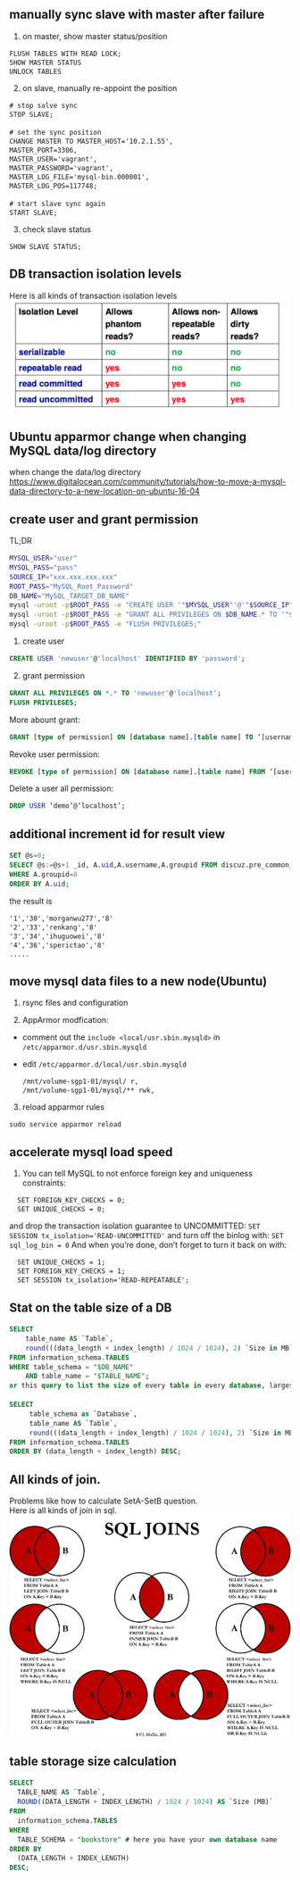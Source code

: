 ## manually sync slave with master after failure
1. on master, show master status/position
```
FLUSH TABLES WITH READ LOCK;
SHOW MASTER STATUS
UNLOCK TABLES
```
2. on slave, manually re-appoint the position
```
# stop salve sync
STOP SLAVE;

# set the sync position
CHANGE MASTER TO MASTER_HOST='10.2.1.55',
MASTER_PORT=3306,
MASTER_USER='vagrant',
MASTER_PASSWORD='vagrant',
MASTER_LOG_FILE='mysql-bin.000001',
MASTER_LOG_POS=117748;

# start slave sync again
START SLAVE;
```
3. check slave status
```
SHOW SLAVE STATUS;
```

## DB transaction isolation levels
   Here is all kinds of transaction isolation levels 
   ![sql_join](attachments/tx_ios.png)



## Ubuntu apparmor change when changing MySQL data/log directory 

when change the data/log directory
https://www.digitalocean.com/community/tutorials/how-to-move-a-mysql-data-directory-to-a-new-location-on-ubuntu-16-04 


## create user and grant permission
TL;DR
```bash
MYSQL_USER="user"
MYSQL_PASS="pass"
SOURCE_IP="xxx.xxx.xxx.xxx"
ROOT_PASS="MySQL_Root_Password" 
DB_NAME="MySQL_TARGET_DB_NAME"
mysql -uroot -p$ROOT_PASS -e "CREATE USER '"$MYSQL_USER"'@'"$SOURCE_IP"' IDENTIFIED BY '"$MYSQL_PASS"'; "
mysql -uroot -p$ROOT_PASS -e "GRANT ALL PRIVILEGES ON $DB_NAME.* TO '"$MYSQL_USER"'@'"$SOURCE_IP"'; "
mysql -uroot -p$ROOT_PASS -e "FLUSH PRIVILEGES;"
```
1. create user
```sql
CREATE USER 'newuser'@'localhost' IDENTIFIED BY 'password';
```

2. grant permission
```sql
GRANT ALL PRIVILEGES ON *.* TO 'newuser'@'localhost';
FLUSH PRIVILEGES;
```
More abount grant:
```sql
GRANT [type of permission] ON [database name].[table name] TO ‘[username]’@'localhost’;
```
Revoke user permission: 
```sql
REVOKE [type of permission] ON [database name].[table name] FROM ‘[username]’@‘localhost’;
```
Delete a user all permission: 
```sql
DROP USER ‘demo’@‘localhost’;
```

## additional increment id for result view
```sql
SET @s=0;
SELECT @s:=@s+1 _id, A.uid,A.username,A.groupid FROM discuz.pre_common_member AS A
WHERE A.groupid=8
ORDER BY A.uid;
```
the result is
```
'1','30','morganwu277','8'
'2','33','renkang','8'
'3','34','ihuguowei','8'
'4','36','sperictao','8'
.....
```
## move mysql data files to a new node(Ubuntu)
1. rsync files and configuration

2. AppArmor modfication:
 - comment out the `include <local/usr.sbin.mysqld>` in `/etc/apparmor.d/usr.sbin.mysqld`
 - edit `/etc/apparmor.d/local/usr.sbin.mysqld` 

   ```
   /mnt/volume-sgp1-01/mysql/ r,
   /mnt/volume-sgp1-01/mysql/** rwk,
   ```
3. reload apparmor rules
```
sudo service apparmor reload
```

## accelerate mysql load speed 
1. You can tell MySQL to not enforce foreign key and uniqueness constraints:

```mysql
  SET FOREIGN_KEY_CHECKS = 0;
  SET UNIQUE_CHECKS = 0;
```

and drop the transaction isolation guarantee to UNCOMMITTED: `SET SESSION tx_isolation='READ-UNCOMMITTED'`
and turn off the binlog with: `SET sql_log_bin = 0`
And when you’re done, don’t forget to turn it back on with:

```mysql
  SET UNIQUE_CHECKS = 1;
  SET FOREIGN_KEY_CHECKS = 1;
  SET SESSION tx_isolation='READ-REPEATABLE';
```

## Stat on the table size of a DB
```sql
SELECT 
    table_name AS `Table`, 
    round(((data_length + index_length) / 1024 / 1024), 2) `Size in MB` 
FROM information_schema.TABLES 
WHERE table_schema = "$DB_NAME"
    AND table_name = "$TABLE_NAME";
or this query to list the size of every table in every database, largest first:

SELECT 
     table_schema as `Database`, 
     table_name AS `Table`, 
     round(((data_length + index_length) / 1024 / 1024), 2) `Size in MB` 
FROM information_schema.TABLES 
ORDER BY (data_length + index_length) DESC;
```


## All kinds of join.
   Problems like how to calculate SetA-SetB question.    
   Here is all kinds of join in sql. 
   ![sql_join](attachments/sql_join.jpg)

## table storage size calculation
```sql
SELECT
  TABLE_NAME AS `Table`,
  ROUND((DATA_LENGTH + INDEX_LENGTH) / 1024 / 1024) AS `Size (MB)`
FROM
  information_schema.TABLES
WHERE
  TABLE_SCHEMA = "bookstore" # here you have your own database name
ORDER BY
  (DATA_LENGTH + INDEX_LENGTH)
DESC;
```

